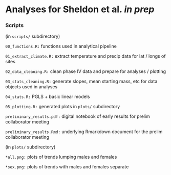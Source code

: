 # Analyses for Sheldon et al. *in prep*

### Scripts  

(in `scripts/` subdirectory)  

`00_functions.R:` functions used in analytical pipeline  

`01_extract_climate.R:` extract temperature and precip data for lat / longs of sites    

`02_data_cleaning.R:` clean phase IV data and prepare for analyses / plotting  

`03_stats_cleaning.R:` generate slopes, mean starting mass, etc for data objects used in analyses  

`04_stats.R:` PGLS + basic linear models   

`05_plotting.R:` generated plots in `plots/` subdirectory     

`preliminary_results.pdf:` digital notebook of early results for prelim collaborator meeting   

`preliminary_results.Rmd:` underlying Rmarkdown document for the prelim collaborator meeting  

(in `plots/` subdirectory)   

`*all.png:` plots of trends lumping males and females   

`*sex.png:` plots of trends with males and females separate   

